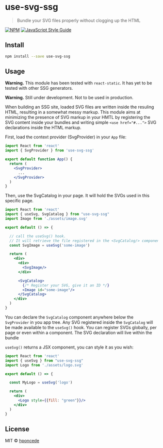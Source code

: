 # use-svg-ssg

> Bundle your SVG files properly without clogging up the HTML

[![NPM](https://img.shields.io/npm/v/use-svg-ssg.svg)](https://www.npmjs.com/package/use-svg-ssg) [![JavaScript Style Guide](https://img.shields.io/badge/code_style-standard-brightgreen.svg)](https://standardjs.com)

## Install

```bash
npm install --save use-svg-ssg
```

## Usage

**Warning.** This module has been tested with `react-static`. It has yet to be tested with other SSG generators.

**Warning.** Still under development. Not to be used in production.

When building an SSG site, loaded SVG files are written inside the resuling HTML, resulting in a somewhat messy markup. This module aims at minimizing the presence of SVG markup in your HMTL by registering the SVG content inside your bundles and writing simple `<use href="#...">` SVG declarations inside the HTML markup.

First, load the context provider (SvgProvider) in your `App` file:

```jsx
import React from 'react'
import { SvgProvider } from 'use-svg-ssg'

export default function App() {
  return (
    <SvgProvider>
      ...
    </SvgProvider>
  )
}
```

Then, use the SvgCatalog in your page. It will hold the SVGs used in this specific page.

```jsx
import React from 'react'
import { useSvg, SvgCatalog } from "use-svg-ssg"
import Image from './assets/image.svg'

export default () => {

  // call the useSvg() hook.
  // It will retrieve the file registered in the <SvgCatalog/> component, by its ID
  const SvgImage = useSvg('some-image')

  return (
    <div>
      <div>
        <SvgImage/>
      </div>

      <SvgCatalog>
        {/* Register your SVG, give it an ID */}
        <Image id="some-image"/>
      </SvgCatalog>
    </div>
  )
}

```

You can declare the `SvgCatalog` component anywhere below the `SvgProvider` in you app tree. Any SVG registered inside the `SvgCatalog` will be made available to the `useSvg()` hook. You can register SVGs globally, per page or even within a component. The SVG declaration will live within the bundle

`useSvg()` returns a JSX component, you can style it as you wish:

```jsx
import React from 'react'
import { useSvg } from "use-svg-ssg"
import Logo from './assets/logo.svg'

export default () => {

  const MyLogo = useSvg('logo')

  return (
    <div>
      <Logo style={{fill: "green"}}/>
    </div>
  )
}

```
## License

MIT © [hponcede](https://github.com/hponcede)
